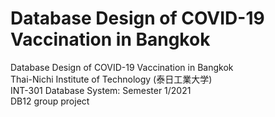 # Database Design of COVID-19 Vaccination in Bangkok
Database Design of COVID-19 Vaccination in Bangkok\
Thai-Nichi Institute of Technology (泰日工業大学)\
INT-301 Database System: Semester 1/2021\
DB12 group project
